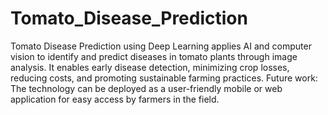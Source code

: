 # Tomato_Disease_Prediction

Tomato Disease Prediction using Deep Learning applies AI and computer vision to identify and predict diseases in tomato plants through image analysis.
It enables early disease detection, minimizing crop losses, reducing costs, and promoting sustainable farming practices.
Future work: The technology can be deployed as a user-friendly mobile or web application for easy access by farmers in the field.

